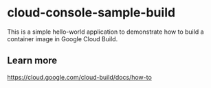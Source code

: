 # cloud-console-sample-build

This is a simple hello-world application to demonstrate how to build a container
image in Google Cloud Build. 

## Learn more
https://cloud.google.com/cloud-build/docs/how-to
